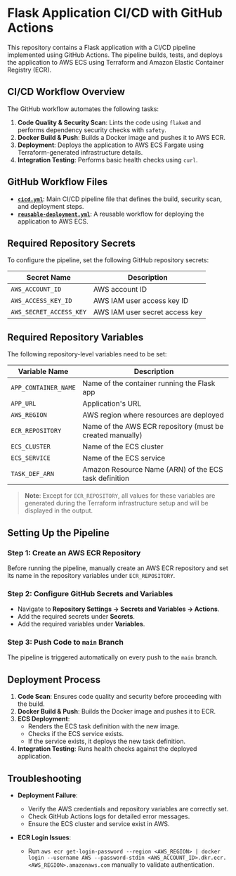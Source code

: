 # Flask Application CI/CD with GitHub Actions

This repository contains a Flask application with a CI/CD pipeline implemented using GitHub Actions. The pipeline builds, tests, and deploys the application to AWS ECS using Terraform and Amazon Elastic Container Registry (ECR).

## CI/CD Workflow Overview

The GitHub workflow automates the following tasks:

1. **Code Quality & Security Scan**: Lints the code using `flake8` and performs dependency security checks with `safety`.
2. **Docker Build & Push**: Builds a Docker image and pushes it to AWS ECR.
3. **Deployment**: Deploys the application to AWS ECS Fargate using Terraform-generated infrastructure details.
4. **Integration Testing**: Performs basic health checks using `curl`.

## GitHub Workflow Files

- **[`cicd.yml`](.github/workflows/cicd.yml)**: Main CI/CD pipeline file that defines the build, security scan, and deployment steps.
- **[`reusable-deployment.yml`](.github/workflows/reusable-deployment.yml)**: A reusable workflow for deploying the application to AWS ECS.

## Required Repository Secrets

To configure the pipeline, set the following GitHub repository secrets:

| Secret Name             | Description                    |
| ----------------------- | ------------------------------ |
| `AWS_ACCOUNT_ID`        | AWS account ID                 |
| `AWS_ACCESS_KEY_ID`     | AWS IAM user access key ID     |
| `AWS_SECRET_ACCESS_KEY` | AWS IAM user secret access key |

## Required Repository Variables

The following repository-level variables need to be set:

| Variable Name        | Description                                               |
| -------------------- | --------------------------------------------------------- |
| `APP_CONTAINER_NAME` | Name of the container running the Flask app               |
| `APP_URL`            | Application's URL                                         |
| `AWS_REGION`         | AWS region where resources are deployed                   |
| `ECR_REPOSITORY`     | Name of the AWS ECR repository (must be created manually) |
| `ECS_CLUSTER`        | Name of the ECS cluster                                   |
| `ECS_SERVICE`        | Name of the ECS service                                   |
| `TASK_DEF_ARN`       | Amazon Resource Name (ARN) of the ECS task definition     |

> **Note**: Except for `ECR_REPOSITORY`, all values for these variables are generated during the Terraform infrastructure setup and will be displayed in the output.

## Setting Up the Pipeline

### Step 1: Create an AWS ECR Repository

Before running the pipeline, manually create an AWS ECR repository and set its name in the repository variables under `ECR_REPOSITORY`.

### Step 2: Configure GitHub Secrets and Variables

- Navigate to **Repository Settings → Secrets and Variables → Actions**.
- Add the required secrets under **Secrets**.
- Add the required variables under **Variables**.

### Step 3: Push Code to `main` Branch

The pipeline is triggered automatically on every push to the `main` branch.

## Deployment Process

1. **Code Scan**: Ensures code quality and security before proceeding with the build.
2. **Docker Build & Push**: Builds the Docker image and pushes it to ECR.
3. **ECS Deployment**:
   - Renders the ECS task definition with the new image.
   - Checks if the ECS service exists.
   - If the service exists, it deploys the new task definition.
4. **Integration Testing**: Runs health checks against the deployed application.

## Troubleshooting

- **Deployment Failure**:

  - Verify the AWS credentials and repository variables are correctly set.
  - Check GitHub Actions logs for detailed error messages.
  - Ensure the ECS cluster and service exist in AWS.

- **ECR Login Issues**:

  - Run `aws ecr get-login-password --region <AWS_REGION> | docker login --username AWS --password-stdin <AWS_ACCOUNT_ID>.dkr.ecr.<AWS_REGION>.amazonaws.com` manually to validate authentication.

